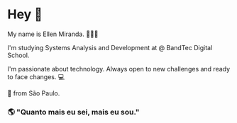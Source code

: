 # Hey 👋
My name is Ellen Miranda. 👱🏽‍♀️

 I'm studying Systems Analysis and Development at @ BandTec Digital School. 

I'm passionate about technology. Always open to new challenges and ready to face changes. 💻

📍 from São Paulo. 

### 🌎 "Quanto mais eu sei, mais eu sou."

